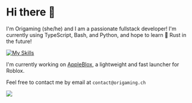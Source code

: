 # Hi there 👋

I'm Origaming (she/he) and I am a passionate fullstack developer! I'm currently using TypeScript, Bash, and Python, and hope to learn 🦀 Rust in the future!

[![My Skills](https://skillicons.dev/icons?i=css,ts,html,svelte,js,python,lua,react,bash,nextjs,bun,nodejs)](https://skillicons.dev)

I'm currently working on [AppleBlox](https://github.com/OrigamingWasTaken/appleblox), a lightweight and fast launcher for Roblox.

Feel free to contact me by email at `contact@origaming.ch`

<img src="https://github-readme-stats.vercel.app/api/top-langs/?username=OrigamingWasTaken&border_color=3D444D&theme=github_dark&layout=compact" />
